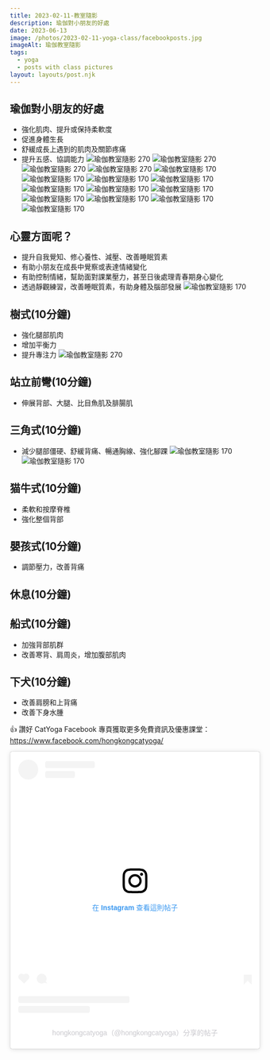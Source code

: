 ```yaml
---
title: 2023-02-11-教室隨影
description: 瑜伽對小朋友的好處
date: 2023-06-13
image: /photos/2023-02-11-yoga-class/facebookposts.jpg
imageAlt: 瑜伽教室隨影
tags:
  - yoga
  - posts with class pictures
layout: layouts/post.njk
---
```


## 瑜伽對小朋友的好處
- 強化肌肉、提升或保持柔軟度
- 促進身體生長
- 舒緩成長上遇到的肌肉及關節疼痛
- 提升五感、協調能力
![瑜伽教室隨影 270](/photos/2023-02-11-yoga-class/IMG_1496.jpg)
![瑜伽教室隨影 270](/photos/2023-02-11-yoga-class/IMG_1500.jpg)
![瑜伽教室隨影 270](/photos/2023-02-11-yoga-class/IMG_1517.jpg)
![瑜伽教室隨影 270](/photos/2023-02-11-yoga-class/IMG_1520.jpg)
![瑜伽教室隨影 170](/photos/2023-02-11-yoga-class/IMG_1524.jpg)
![瑜伽教室隨影 170](/photos/2023-02-11-yoga-class/IMG_1527.jpg)
![瑜伽教室隨影 170](/photos/2023-02-11-yoga-class/IMG_1529.jpg)
![瑜伽教室隨影 170](/photos/2023-02-11-yoga-class/IMG_1532.jpg)
![瑜伽教室隨影 170](/photos/2023-02-11-yoga-class/IMG_1533.jpg)
![瑜伽教室隨影 170](/photos/2023-02-11-yoga-class/IMG_1537.jpg)
![瑜伽教室隨影 170](/photos/2023-02-11-yoga-class/IMG_1544.jpg)
![瑜伽教室隨影 170](/photos/2023-02-11-yoga-class/IMG_1545.jpg)
![瑜伽教室隨影 170](/photos/2023-02-11-yoga-class/IMG_1547.jpg)
![瑜伽教室隨影 170](/photos/2023-02-11-yoga-class/IMG_1552.jpg)
![瑜伽教室隨影 170](/photos/2023-02-11-yoga-class/IMG_1554.jpg)
## 心靈方面呢？
- 提升自我覺知、修心養性、減壓、改善睡眠質素
- 有助小朋友在成長中覺察或表達情緒變化
- 有助控制情緒，幫助面對課業壓力，甚至日後處理青春期身心變化
- 透過靜觀練習，改善睡眠質素，有助身體及腦部發展
![瑜伽教室隨影 170](/photos/2023-02-11-yoga-class/IMG_1497.jpg)
## 樹式(10分鐘)
- 強化腿部肌肉
- 增加平衡力
- 提升專注力
![瑜伽教室隨影 270](/photos/2023-02-11-yoga-class/IMG_1481.jpg)
## 站立前彎(10分鐘)
- 伸展背部、大腿、比目魚肌及腓腸肌

## 三角式(10分鐘)
- 減少腿部僵硬、舒緩背痛、暢通胸線、強化腳踝
![瑜伽教室隨影 170](/photos/2023-02-11-yoga-class/IMG_1511.jpg)![瑜伽教室隨影 170](/photos/2023-02-11-yoga-class/IMG_1512.jpg)
## 猫牛式(10分鐘)
- 柔軟和按摩脊椎
- 強化整個背部

## 嬰孩式(10分鐘)
- 調節壓力，改善背痛

## 休息(10分鐘)

## 船式(10分鐘)
- 加強背部肌群
- 改善寒背、肩周炎，增加腹部肌肉
## 下犬(10分鐘)
- 改善肩膀和上背痛
- 改善下身水腫

👍 讚好 CatYoga Facebook 專頁獲取更多免費資訊及優惠課堂：
https://www.facebook.com/hongkongcatyoga/

<blockquote class="instagram-media" data-instgrm-captioned data-instgrm-permalink="https://www.instagram.com/p/Ce5TdA3pIS3/?utm_source=ig_embed&amp;utm_campaign=loading" data-instgrm-version="14" style=" background:#FFF; border:0; border-radius:3px; box-shadow:0 0 1px 0 rgba(0,0,0,0.5),0 1px 10px 0 rgba(0,0,0,0.15); margin: 1px; max-width:540px; min-width:326px; padding:0; width:99.375%; width:-webkit-calc(100% - 2px); width:calc(100% - 2px);"><div style="padding:16px;"> <a href="https://www.instagram.com/p/Ce5TdA3pIS3/?utm_source=ig_embed&amp;utm_campaign=loading" style=" background:#FFFFFF; line-height:0; padding:0 0; text-align:center; text-decoration:none; width:100%;" target="_blank"> <div style=" display: flex; flex-direction: row; align-items: center;"> <div style="background-color: #F4F4F4; border-radius: 50%; flex-grow: 0; height: 40px; margin-right: 14px; width: 40px;"></div> <div style="display: flex; flex-direction: column; flex-grow: 1; justify-content: center;"> <div style=" background-color: #F4F4F4; border-radius: 4px; flex-grow: 0; height: 14px; margin-bottom: 6px; width: 100px;"></div> <div style=" background-color: #F4F4F4; border-radius: 4px; flex-grow: 0; height: 14px; width: 60px;"></div></div></div><div style="padding: 19% 0;"></div> <div style="display:block; height:50px; margin:0 auto 12px; width:50px;"><svg width="50px" height="50px" viewBox="0 0 60 60" version="1.1" xmlns="https://www.w3.org/2000/svg" xmlns:xlink="https://www.w3.org/1999/xlink"><g stroke="none" stroke-width="1" fill="none" fill-rule="evenodd"><g transform="translate(-511.000000, -20.000000)" fill="#000000"><g><path d="M556.869,30.41 C554.814,30.41 553.148,32.076 553.148,34.131 C553.148,36.186 554.814,37.852 556.869,37.852 C558.924,37.852 560.59,36.186 560.59,34.131 C560.59,32.076 558.924,30.41 556.869,30.41 M541,60.657 C535.114,60.657 530.342,55.887 530.342,50 C530.342,44.114 535.114,39.342 541,39.342 C546.887,39.342 551.658,44.114 551.658,50 C551.658,55.887 546.887,60.657 541,60.657 M541,33.886 C532.1,33.886 524.886,41.1 524.886,50 C524.886,58.899 532.1,66.113 541,66.113 C549.9,66.113 557.115,58.899 557.115,50 C557.115,41.1 549.9,33.886 541,33.886 M565.378,62.101 C565.244,65.022 564.756,66.606 564.346,67.663 C563.803,69.06 563.154,70.057 562.106,71.106 C561.058,72.155 560.06,72.803 558.662,73.347 C557.607,73.757 556.021,74.244 553.102,74.378 C549.944,74.521 548.997,74.552 541,74.552 C533.003,74.552 532.056,74.521 528.898,74.378 C525.979,74.244 524.393,73.757 523.338,73.347 C521.94,72.803 520.942,72.155 519.894,71.106 C518.846,70.057 518.197,69.06 517.654,67.663 C517.244,66.606 516.755,65.022 516.623,62.101 C516.479,58.943 516.448,57.996 516.448,50 C516.448,42.003 516.479,41.056 516.623,37.899 C516.755,34.978 517.244,33.391 517.654,32.338 C518.197,30.938 518.846,29.942 519.894,28.894 C520.942,27.846 521.94,27.196 523.338,26.654 C524.393,26.244 525.979,25.756 528.898,25.623 C532.057,25.479 533.004,25.448 541,25.448 C548.997,25.448 549.943,25.479 553.102,25.623 C556.021,25.756 557.607,26.244 558.662,26.654 C560.06,27.196 561.058,27.846 562.106,28.894 C563.154,29.942 563.803,30.938 564.346,32.338 C564.756,33.391 565.244,34.978 565.378,37.899 C565.522,41.056 565.552,42.003 565.552,50 C565.552,57.996 565.522,58.943 565.378,62.101 M570.82,37.631 C570.674,34.438 570.167,32.258 569.425,30.349 C568.659,28.377 567.633,26.702 565.965,25.035 C564.297,23.368 562.623,22.342 560.652,21.575 C558.743,20.834 556.562,20.326 553.369,20.18 C550.169,20.033 549.148,20 541,20 C532.853,20 531.831,20.033 528.631,20.18 C525.438,20.326 523.257,20.834 521.349,21.575 C519.376,22.342 517.703,23.368 516.035,25.035 C514.368,26.702 513.342,28.377 512.574,30.349 C511.834,32.258 511.326,34.438 511.181,37.631 C511.035,40.831 511,41.851 511,50 C511,58.147 511.035,59.17 511.181,62.369 C511.326,65.562 511.834,67.743 512.574,69.651 C513.342,71.625 514.368,73.296 516.035,74.965 C517.703,76.634 519.376,77.658 521.349,78.425 C523.257,79.167 525.438,79.673 528.631,79.82 C531.831,79.965 532.853,80.001 541,80.001 C549.148,80.001 550.169,79.965 553.369,79.82 C556.562,79.673 558.743,79.167 560.652,78.425 C562.623,77.658 564.297,76.634 565.965,74.965 C567.633,73.296 568.659,71.625 569.425,69.651 C570.167,67.743 570.674,65.562 570.82,62.369 C570.966,59.17 571,58.147 571,50 C571,41.851 570.966,40.831 570.82,37.631"></path></g></g></g></svg></div><div style="padding-top: 8px;"> <div style=" color:#3897f0; font-family:Arial,sans-serif; font-size:14px; font-style:normal; font-weight:550; line-height:18px;">在 Instagram 查看這則帖子</div></div><div style="padding: 12.5% 0;"></div> <div style="display: flex; flex-direction: row; margin-bottom: 14px; align-items: center;"><div> <div style="background-color: #F4F4F4; border-radius: 50%; height: 12.5px; width: 12.5px; transform: translateX(0px) translateY(7px);"></div> <div style="background-color: #F4F4F4; height: 12.5px; transform: rotate(-45deg) translateX(3px) translateY(1px); width: 12.5px; flex-grow: 0; margin-right: 14px; margin-left: 2px;"></div> <div style="background-color: #F4F4F4; border-radius: 50%; height: 12.5px; width: 12.5px; transform: translateX(9px) translateY(-18px);"></div></div><div style="margin-left: 8px;"> <div style=" background-color: #F4F4F4; border-radius: 50%; flex-grow: 0; height: 20px; width: 20px;"></div> <div style=" width: 0; height: 0; border-top: 2px solid transparent; border-left: 6px solid #f4f4f4; border-bottom: 2px solid transparent; transform: translateX(16px) translateY(-4px) rotate(30deg)"></div></div><div style="margin-left: auto;"> <div style=" width: 0px; border-top: 8px solid #F4F4F4; border-right: 8px solid transparent; transform: translateY(16px);"></div> <div style=" background-color: #F4F4F4; flex-grow: 0; height: 12px; width: 16px; transform: translateY(-4px);"></div> <div style=" width: 0; height: 0; border-top: 8px solid #F4F4F4; border-left: 8px solid transparent; transform: translateY(-4px) translateX(8px);"></div></div></div> <div style="display: flex; flex-direction: column; flex-grow: 1; justify-content: center; margin-bottom: 24px;"> <div style=" background-color: #F4F4F4; border-radius: 4px; flex-grow: 0; height: 14px; margin-bottom: 6px; width: 224px;"></div> <div style=" background-color: #F4F4F4; border-radius: 4px; flex-grow: 0; height: 14px; width: 144px;"></div></div></a><p style=" color:#c9c8cd; font-family:Arial,sans-serif; font-size:14px; line-height:17px; margin-bottom:0; margin-top:8px; overflow:hidden; padding:8px 0 7px; text-align:center; text-overflow:ellipsis; white-space:nowrap;"><a href="https://www.instagram.com/p/Ce5TdA3pIS3/?utm_source=ig_embed&amp;utm_campaign=loading" style=" color:#c9c8cd; font-family:Arial,sans-serif; font-size:14px; font-style:normal; font-weight:normal; line-height:17px; text-decoration:none;" target="_blank">hongkongcatyoga（@hongkongcatyoga）分享的帖子</a></p></div></blockquote> <script async src="//www.instagram.com/embed.js"></script>

